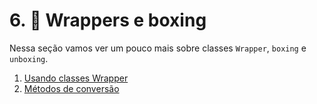 # 6. 🎁️ Wrappers e boxing

Nessa seção vamos ver um pouco mais sobre classes `Wrapper`, `boxing` e `unboxing`.

1. [Usando classes Wrapper](./01-classes-wrapper/README.md)
2. [Métodos de conversão](./02-metodos-de-conversao/README.md)
